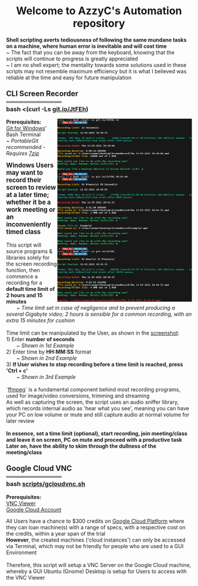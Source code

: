 <h1 align="center">Welcome to AzzyC's Automation repository</h1>
<p>
	<b>Shell scripting averts tediousness of following the same mundane tasks on a machine, where human error is inevitable and will cost time</b>
	<br>
	~ The fact that you can be away from the keyboard, knowing that the scripts will continue to progress is greatly appreciated
	<br>
	~ I am no shell expert; the mentality towards some solutions used in these scripts may not resemble maximum efficiency but it is what I believed was reliable at the time and easy for future manipulation
</p>

<h3>
	<big><b>CLI Screen Recorder</b></big>
	<br>
	═════════════
	<br>
	bash <(curl -Ls <a target="_blank" href="https://github.com/AzzyC/scripts/blob/main/priv/screenrecord.sh">git.io/JtFEh</a>)
</h3>

<p>
	<img align="right" height="495" width="365" src="https://raw.githubusercontent.com/AzzyC/scripts/main/README_images/screenrecord.png">
</p>

<p>
	<b>Prerequisites:</b>
	<br>
	<a target="_blank" href="https://github.com/git-for-windows/git/releases/">Git for Windows</a>' Bash Terminal
	<br>
	<em>~ PortableGit recommended - Requires <a href="https://www.7-zip.org/">7zip</a></em>
</p>

<p>
	<big><b>Windows Users may want to record their screen to review at a later time; whether it be a work meeting or an inconveniently timed class</b></big>
	<br>
	<br>
	This script will source programs & libraries solely for the screen recording function, then commence a recording for a <b>default time limit of 2 hours and 15 minutes</b>
	<br>
	&emsp;&emsp;<em>~ Time limit set in case of negligence and to prevent producing a several Gigabyte video; 2 hours is sensible for a common recording, with an extra 15 minutes for cushion</em>
	<br>
	<br>
	Time limit can be manipulated by the User, as shown in the <a target="_blank" href="https://raw.githubusercontent.com/AzzyC/scripts/main/README_images/screenrecord.png">screenshot</a>:
	<br>
	1) Enter <b>number of seconds</b>
	<br>
	&emsp;&emsp;<em>~ Shown in 1st Example</em>
	<br>
	2) Enter time by <b>HH:MM:SS</b> format
	<br>
	&emsp;&emsp;<em>~ Shown in 2nd Example</em>
	<br>
	3) <b>If User wishes to stop recording before a time limit is reached, press 'Ctrl + c'</b>
	<br>
	&emsp;&emsp;<em>~ Shown in 3rd Example</em>
	<br>
	<br>
	`<a target="_blank" href="https://ffmpeg.org/">ffmpeg</a>` is a fundamental component behind most recording programs, used for image/video conversions, trimming and streaming
	<br>
	As well as capturing the screen, the script uses an audio sniffer library, which records internal audio as 'hear what you see', meaning you can have your PC on low volume or mute and still capture audio at normal volume for later review
	<br><br>
	<b>In essence, set a time limit (optional), start recording, join meeting/class and leave it on screen, PC on mute and proceed with a productive task
	<br>
	Later on, have the ability to skim through the dullness of the meeting/class</b>
</p>

<h3>
	<big><b>Google Cloud VNC</b></big>
	<br>
	═════════════
	<br>
	bash <a target="_blank" href="https://github.com/AzzyC/scripts/blob/main/gcloudvnc.sh">scripts/gcloudvnc.sh</a>
</h3>

<p>
	<b>Prerequisites:</b>
	<br>
	<a target="_blank" href="https://www.realvnc.com/en/connect/download/viewer/">VNC Viewer</a>
	<br>
	<a href="https://console.cloud.google.com/compute/instances">Google Cloud Account</a>
</p>

<p>
	All Users have a chance to $300 credits on <a target="_blank" href="https://console.cloud.google.com/compute/instances">Google Cloud Platform</a> where they can loan machine(s) with a range of specs, with a respective cost on the credits, within a year span of the trial
	<br>
	<b>However</b>, the created machines ('cloud instances') can only be accessed via Terminal, which may not be friendly for people who are used to a GUI Environment
	<br><br>
	Therefore, this script will setup a VNC Server on the Google Cloud machine, whereby a GUI Ubuntu (Gnome) Desktop is setup for Users to access with the VNC Viewer
</p>
